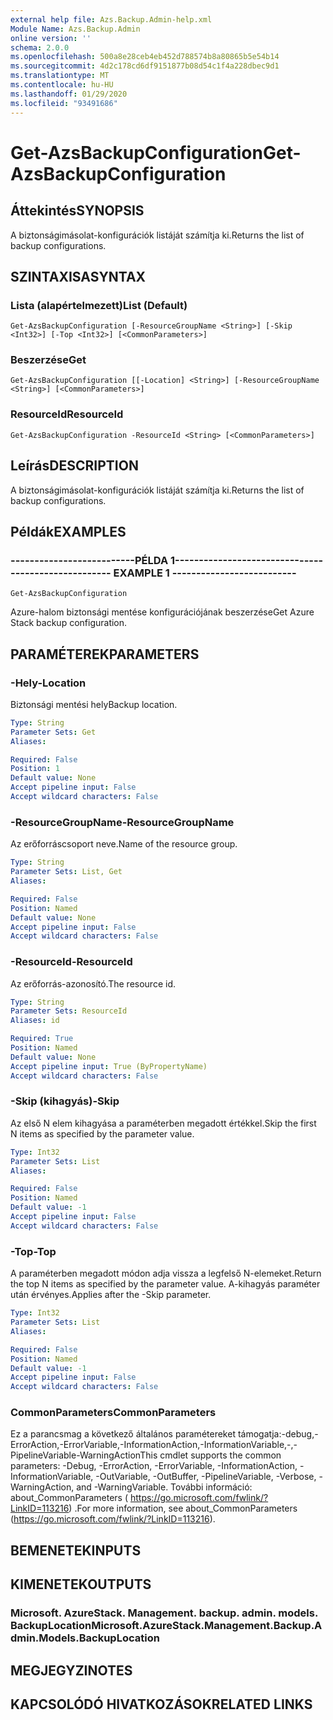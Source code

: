 ```yaml
---
external help file: Azs.Backup.Admin-help.xml
Module Name: Azs.Backup.Admin
online version: ''
schema: 2.0.0
ms.openlocfilehash: 500a8e28ceb4eb452d788574b8a80865b5e54b14
ms.sourcegitcommit: 4d2c178cd6df9151877b08d54c1f4a228dbec9d1
ms.translationtype: MT
ms.contentlocale: hu-HU
ms.lasthandoff: 01/29/2020
ms.locfileid: "93491686"
---
```

# <span data-ttu-id="e3fd3-101">Get-AzsBackupConfiguration</span><span class="sxs-lookup"><span data-stu-id="e3fd3-101">Get-AzsBackupConfiguration</span></span>

## <span data-ttu-id="e3fd3-102">Áttekintés</span><span class="sxs-lookup"><span data-stu-id="e3fd3-102">SYNOPSIS</span></span>
<span data-ttu-id="e3fd3-103">A biztonságimásolat-konfigurációk listáját számítja ki.</span><span class="sxs-lookup"><span data-stu-id="e3fd3-103">Returns the list of backup configurations.</span></span>

## <span data-ttu-id="e3fd3-104">SZINTAXISA</span><span class="sxs-lookup"><span data-stu-id="e3fd3-104">SYNTAX</span></span>

### <span data-ttu-id="e3fd3-105">Lista (alapértelmezett)</span><span class="sxs-lookup"><span data-stu-id="e3fd3-105">List (Default)</span></span>
```
Get-AzsBackupConfiguration [-ResourceGroupName <String>] [-Skip <Int32>] [-Top <Int32>] [<CommonParameters>]
```

### <span data-ttu-id="e3fd3-106">Beszerzése</span><span class="sxs-lookup"><span data-stu-id="e3fd3-106">Get</span></span>
```
Get-AzsBackupConfiguration [[-Location] <String>] [-ResourceGroupName <String>] [<CommonParameters>]
```

### <span data-ttu-id="e3fd3-107">ResourceId</span><span class="sxs-lookup"><span data-stu-id="e3fd3-107">ResourceId</span></span>
```
Get-AzsBackupConfiguration -ResourceId <String> [<CommonParameters>]
```

## <span data-ttu-id="e3fd3-108">Leírás</span><span class="sxs-lookup"><span data-stu-id="e3fd3-108">DESCRIPTION</span></span>
<span data-ttu-id="e3fd3-109">A biztonságimásolat-konfigurációk listáját számítja ki.</span><span class="sxs-lookup"><span data-stu-id="e3fd3-109">Returns the list of backup configurations.</span></span>

## <span data-ttu-id="e3fd3-110">Példák</span><span class="sxs-lookup"><span data-stu-id="e3fd3-110">EXAMPLES</span></span>

### <span data-ttu-id="e3fd3-111">--------------------------PÉLDA 1--------------------------</span><span class="sxs-lookup"><span data-stu-id="e3fd3-111">-------------------------- EXAMPLE 1 --------------------------</span></span>
```
Get-AzsBackupConfiguration
```

<span data-ttu-id="e3fd3-112">Azure-halom biztonsági mentése konfigurációjának beszerzése</span><span class="sxs-lookup"><span data-stu-id="e3fd3-112">Get Azure Stack backup configuration.</span></span>

## <span data-ttu-id="e3fd3-113">PARAMÉTEREK</span><span class="sxs-lookup"><span data-stu-id="e3fd3-113">PARAMETERS</span></span>

### <span data-ttu-id="e3fd3-114">-Hely</span><span class="sxs-lookup"><span data-stu-id="e3fd3-114">-Location</span></span>
<span data-ttu-id="e3fd3-115">Biztonsági mentési hely</span><span class="sxs-lookup"><span data-stu-id="e3fd3-115">Backup location.</span></span>

```yaml
Type: String
Parameter Sets: Get
Aliases: 

Required: False
Position: 1
Default value: None
Accept pipeline input: False
Accept wildcard characters: False
```

### <span data-ttu-id="e3fd3-116">-ResourceGroupName</span><span class="sxs-lookup"><span data-stu-id="e3fd3-116">-ResourceGroupName</span></span>
<span data-ttu-id="e3fd3-117">Az erőforráscsoport neve.</span><span class="sxs-lookup"><span data-stu-id="e3fd3-117">Name of the resource group.</span></span>

```yaml
Type: String
Parameter Sets: List, Get
Aliases: 

Required: False
Position: Named
Default value: None
Accept pipeline input: False
Accept wildcard characters: False
```

### <span data-ttu-id="e3fd3-118">-ResourceId</span><span class="sxs-lookup"><span data-stu-id="e3fd3-118">-ResourceId</span></span>
<span data-ttu-id="e3fd3-119">Az erőforrás-azonosító.</span><span class="sxs-lookup"><span data-stu-id="e3fd3-119">The resource id.</span></span>

```yaml
Type: String
Parameter Sets: ResourceId
Aliases: id

Required: True
Position: Named
Default value: None
Accept pipeline input: True (ByPropertyName)
Accept wildcard characters: False
```

### <span data-ttu-id="e3fd3-120">-Skip (kihagyás)</span><span class="sxs-lookup"><span data-stu-id="e3fd3-120">-Skip</span></span>
<span data-ttu-id="e3fd3-121">Az első N elem kihagyása a paraméterben megadott értékkel.</span><span class="sxs-lookup"><span data-stu-id="e3fd3-121">Skip the first N items as specified by the parameter value.</span></span>

```yaml
Type: Int32
Parameter Sets: List
Aliases: 

Required: False
Position: Named
Default value: -1
Accept pipeline input: False
Accept wildcard characters: False
```

### <span data-ttu-id="e3fd3-122">-Top</span><span class="sxs-lookup"><span data-stu-id="e3fd3-122">-Top</span></span>
<span data-ttu-id="e3fd3-123">A paraméterben megadott módon adja vissza a legfelső N-elemeket.</span><span class="sxs-lookup"><span data-stu-id="e3fd3-123">Return the top N items as specified by the parameter value.</span></span>
<span data-ttu-id="e3fd3-124">A-kihagyás paraméter után érvényes.</span><span class="sxs-lookup"><span data-stu-id="e3fd3-124">Applies after the -Skip parameter.</span></span>

```yaml
Type: Int32
Parameter Sets: List
Aliases: 

Required: False
Position: Named
Default value: -1
Accept pipeline input: False
Accept wildcard characters: False
```

### <span data-ttu-id="e3fd3-125">CommonParameters</span><span class="sxs-lookup"><span data-stu-id="e3fd3-125">CommonParameters</span></span>
<span data-ttu-id="e3fd3-126">Ez a parancsmag a következő általános paramétereket támogatja:-debug,-ErrorAction,-ErrorVariable,-InformationAction,-InformationVariable,-,-PipelineVariable-WarningAction</span><span class="sxs-lookup"><span data-stu-id="e3fd3-126">This cmdlet supports the common parameters: -Debug, -ErrorAction, -ErrorVariable, -InformationAction, -InformationVariable, -OutVariable, -OutBuffer, -PipelineVariable, -Verbose, -WarningAction, and -WarningVariable.</span></span> <span data-ttu-id="e3fd3-127">További információ: about_CommonParameters ( https://go.microsoft.com/fwlink/?LinkID=113216) .</span><span class="sxs-lookup"><span data-stu-id="e3fd3-127">For more information, see about_CommonParameters (https://go.microsoft.com/fwlink/?LinkID=113216).</span></span>

## <span data-ttu-id="e3fd3-128">BEMENETEK</span><span class="sxs-lookup"><span data-stu-id="e3fd3-128">INPUTS</span></span>

## <span data-ttu-id="e3fd3-129">KIMENETEK</span><span class="sxs-lookup"><span data-stu-id="e3fd3-129">OUTPUTS</span></span>

### <span data-ttu-id="e3fd3-130">Microsoft. AzureStack. Management. backup. admin. models. BackupLocation</span><span class="sxs-lookup"><span data-stu-id="e3fd3-130">Microsoft.AzureStack.Management.Backup.Admin.Models.BackupLocation</span></span>

## <span data-ttu-id="e3fd3-131">MEGJEGYZI</span><span class="sxs-lookup"><span data-stu-id="e3fd3-131">NOTES</span></span>

## <span data-ttu-id="e3fd3-132">KAPCSOLÓDÓ HIVATKOZÁSOK</span><span class="sxs-lookup"><span data-stu-id="e3fd3-132">RELATED LINKS</span></span>

